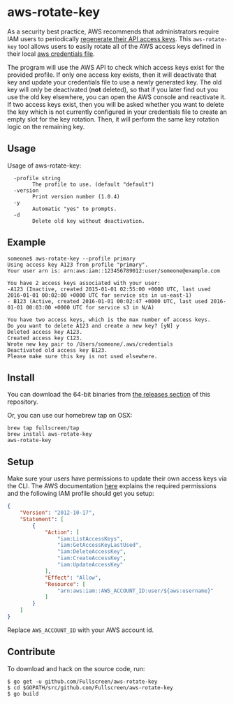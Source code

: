 # aws-rotate-key

As a security best practice, AWS recommends that administrators require
IAM users to periodically [regenerate their API access keys](http://docs.aws.amazon.com/IAM/latest/UserGuide/id_credentials_access-keys.html#Using_RotateAccessKey).
This `aws-rotate-key` tool allows users to easily rotate all of the AWS access keys defined in their local 
[aws credentials file](http://docs.aws.amazon.com/cli/latest/userguide/cli-chap-getting-started.html#cli-multiple-profiles).

The program will use the AWS API to check which access keys exist
for the provided profile. If only one access key exists, then it will
deactivate that key and update your credentials file to use a newly 
generated key. The old key will only be deactivated (**not** deleted),
so that if you later find out you use the old key elsewhere, you
can open the AWS console and reactivate it. If two access keys exist,
then you will be asked whether you want to delete the key which is
not currently configured in your credentials file to create an empty
slot for the key rotation. Then, it will perform the same key rotation 
logic on the remaining key.


## Usage
Usage of aws-rotate-key:
```
  -profile string
    	The profile to use. (default "default")
  -version
    	Print version number (1.0.4)
  -y
        Automatic "yes" to prompts.
  -d
        Delete old key without deactivation.

```

## Example

```
someone$ aws-rotate-key --profile primary
Using access key A123 from profile "primary".
Your user arn is: arn:aws:iam::123456789012:user/someone@example.com

You have 2 access keys associated with your user:
-A123 (Inactive, created 2015-01-01 02:55:00 +0000 UTC, last used 2016-01-01 00:02:00 +0000 UTC for service sts in us-east-1)
- B123 (Active, created 2016-01-01 00:02:47 +0000 UTC, last used 2016-01-01 00:03:00 +0000 UTC for service s3 in N/A)

You have two access keys, which is the max number of access keys.
Do you want to delete A123 and create a new key? [yN] y
Deleted access key A123.
Created access key C123.
Wrote new key pair to /Users/someone/.aws/credentials
Deactivated old access key B123.
Please make sure this key is not used elsewhere.
```

## Install

You can download the 64-bit binaries from
[the releases section](https://github.com/Fullscreen/aws-rotate-key/releases/latest)
of this repository.

Or, you can use our homebrew tap on OSX:

```
brew tap fullscreen/tap
brew install aws-rotate-key
aws-rotate-key
```

## Setup

Make sure your users have permissions to update their own access keys via the CLI. The AWS
documentation [here](http://docs.aws.amazon.com/IAM/latest/UserGuide/id_credentials_delegate-permissions_examples.html#creds-policies-credentials)
explains the required permissions and the following IAM profile should get you setup:

```json
{
    "Version": "2012-10-17",
    "Statement": [
        {
            "Action": [
                "iam:ListAccessKeys",
                "iam:GetAccessKeyLastUsed",
                "iam:DeleteAccessKey",
                "iam:CreateAccessKey",
                "iam:UpdateAccessKey"
            ],
            "Effect": "Allow",
            "Resource": [
                "arn:aws:iam::AWS_ACCOUNT_ID:user/${aws:username}"
            ]
        }
    ]
}
```

Replace `AWS_ACCOUNT_ID` with your AWS account id.

## Contribute

To download and hack on the source code, run:
```
$ go get -u github.com/Fullscreen/aws-rotate-key
$ cd $GOPATH/src/github.com/Fullscreen/aws-rotate-key
$ go build
```
